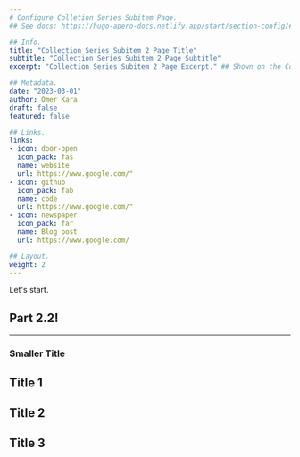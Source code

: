 ```yaml
---
# Configure Colletion Series Subitem Page.
## See docs: https://hugo-apero-docs.netlify.app/start/section-config/#lists-of-pages

## Info.
title: "Collection Series Subitem 2 Page Title"
subtitle: "Collection Series Subitem 2 Page Subtitle"
excerpt: "Collection Series Subitem 2 Page Excerpt." ## Shown on the Collection Main Page, but does not shown on the Collection Main Page.

## Metadata.
date: "2023-03-01"
author: Omer Kara
draft: false
featured: false

## Links.
links:
- icon: door-open
  icon_pack: fas
  name: website
  url: https://www.google.com/"
- icon: github
  icon_pack: fab
  name: code
  url: https://www.google.com/"
- icon: newspaper
  icon_pack: far
  name: Blog post
  url: https://www.google.com/

## Layout.
weight: 2
---
```


Let's start.

## Part 2.2!
---

### Smaller Title

## Title 1

## Title 2

## Title 3

